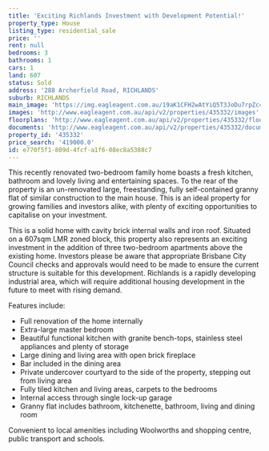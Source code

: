 ```yaml
---
title: 'Exciting Richlands Investment with Development Potential!'
property_type: House
listing_type: residential_sale
price: ''
rent: null
bedrooms: 3
bathrooms: 1
cars: 1
land: 607
status: Sold
address: '288 Archerfield Road, RICHLANDS'
suburb: RICHLANDS
main_image: 'https://img.eagleagent.com.au/19aK1CFH2wAtYiQ5T3JoDu7rpZc=/1280x854/smart/https://s3-us-west-2.amazonaws.com/eagleagent-orig/images/6823320/119796239-image-M.jpg'
images: 'http://www.eagleagent.com.au/api/v2/properties/435332/images'
floorplans: 'http://www.eagleagent.com.au/api/v2/properties/435332/floorplans'
documents: 'http://www.eagleagent.com.au/api/v2/properties/435332/documents'
property_id: '435332'
price_search: '419000.0'
id: e770f5f1-809d-4fcf-a1f6-08ec8a5388c7
---
```

This recently renovated two-bedroom family home boasts a fresh kitchen, bathroom and lovely living and entertaining spaces. To the rear of the property is an un-renovated large, freestanding, fully self-contained granny flat of similar construction to the main house. This is an ideal property for growing families and investors alike, with plenty of exciting opportunities to capitalise on your investment.

This is a solid home with cavity brick internal walls and iron roof. Situated on a 607sqm LMR zoned block, this property also represents an exciting investment in the addition of three two-bedroom apartments above the existing home. Investors please be aware that appropriate Brisbane City Council checks and approvals would need to be made to ensure the current structure is suitable for this development. Richlands is a rapidly developing industrial area, which will require additional housing development in the future to meet with rising demand.

Features include:
*  Full renovation of the home internally
*  Extra-large master bedroom
*  Beautiful functional kitchen with granite bench-tops, stainless steel appliances and plenty of storage
*  Large dining and living area with open brick fireplace
*  Bar included in the dining area
*  Private undercover courtyard to the side of the property, stepping out from living area
*  Fully tiled kitchen and living areas, carpets to the bedrooms
*  Internal access through single lock-up garage
*  Granny flat includes bathroom, kitchenette, bathroom, living and dining room

Convenient to local amenities including Woolworths and shopping centre, public transport and schools.